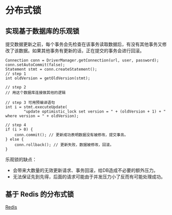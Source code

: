 # 分布式锁

## 实现基于数据库的乐观锁

提交数据更新之前，每个事务会先检查在该事务读取数据后，有没有其他事务又修改了该数据。如果其他事务有更新的话，正在提交的事务会进行回滚。

```
Connection conn = DriverManager.getConnection(url, user, password);
conn.setAutoCommit(false);
Statement stmt = conn.createStatement();
// step 1
int oldVersion = getOldVersion(stmt);

// step 2
// 用这个数据库连接做其他的逻辑

// step 3 可用预编译语句
int i = stmt.executeUpdate(
        "update optimistic_lock set version = " + (oldVersion + 1) + " where version = " + oldVersion);

// step 4
if (i > 0) {
    conn.commit(); // 更新成功表明数据没有被修改，提交事务。
} else {
    conn.rollback(); // 更新失败，数据被修改，回滚。
}
```

乐观锁的缺点：

  - 会带来大数量的无效更新请求、事务回滚，给DB造成不必要的额外压力。
  - 无法保证先到先得，后面的请求可能由于并发压力小了反而有可能处理成功。

## 基于 Redis 的分布式锁

[Redis](../../basic/database/7-redis.md)
